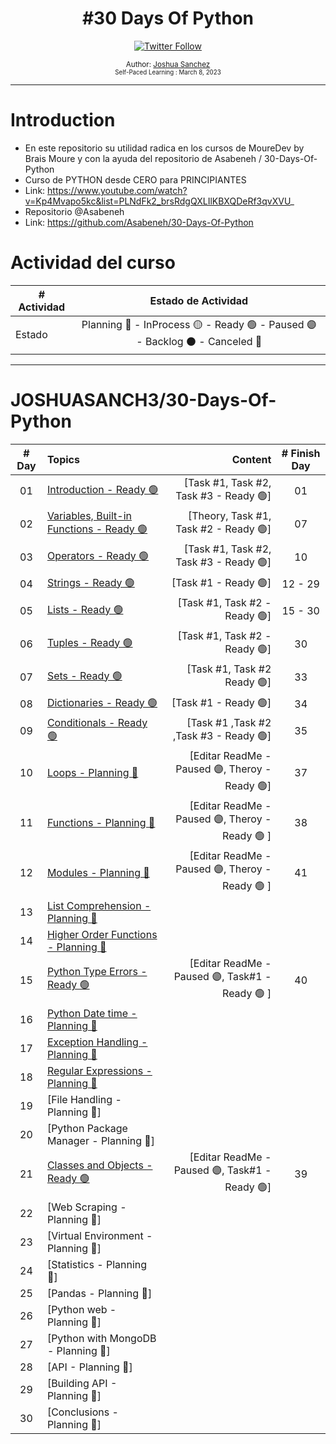 <div align="center">
  <h1> #30 Days Of Python</h1>
  <a class="header-badge" target="_blank" href="https://twitter.com/joshuasanch3">
  <img alt="Twitter Follow" src="https://img.shields.io/twitter/follow/JOSHUASANCH3?style=social">
  </a>

<sub>Author:
<a href="https://twitter.com/joshuasanch3" target="_blank">Joshua Sanchez</a><br>
<small> Self-Paced Learning : March 8, 2023</small>
</sub>

</div>

---

# Introduction

- En este repositorio su utilidad radica en los cursos de MoureDev by Brais Moure y con la ayuda del repositorio de Asabeneh / 30-Days-Of-Python
- Curso de PYTHON desde CERO para PRINCIPIANTES
- Link: https://www.youtube.com/watch?v=Kp4Mvapo5kc&list=PLNdFk2_brsRdgQXLIlKBXQDeRf3qvXVU_
- Repositorio @Asabeneh
- Link: https://github.com/Asabeneh/30-Days-Of-Python

# Actividad del curso

|# Actividad | Estado de Actividad                                                           |
|------------|:-----------------------------------------------------------------------------:|
| Estado     |Planning 🔵 - InProcess 🟡 - Ready 🟢 - Paused 🟣 - Backlog ⚫ - Canceled 🔴|

---

# JOSHUASANCH3/30-Days-Of-Python

|# Day   | Topics                                                   | Content                                                  |# Finish Day |
|:------:|:---------------------------------------------------------|---------------------------------------------------------:|:-----------:|
|   01   |  [Introduction - Ready 🟢](./01_Introduccion/01_introduccion.md)|[Task #1, Task #2, Task #3 - Ready 🟢]|   01   |
|   02   |  [Variables, Built-in Functions - Ready 🟢](./02_variables_built-in_functions/02_variables_built-in_functions.md)|[Theory, Task #1, Task #2 - Ready 🟢]|  07   |
|   03   |  [Operators - Ready 🟢](./03_operadores/03_operadores.md)|[Task #1, Task #2, Task #3 - Ready 🟢]|   10   |
|   04   |  [Strings - Ready 🟢](./04_strings/04_strings.md)|[Task #1 - Ready 🟢]|   12 - 29   |
|   05   |  [Lists - Ready 🟢](./05_list/05_list..md)|[Task #1, Task #2 - Ready 🟢]|   15 - 30   |
|   06   |  [Tuples - Ready 🟢](./06_tuples/06_tuples.md)|[Task #1, Task #2 - Ready 🟢]|   30   |
|   07   |  [Sets - Ready 🟢](./07_sets/07_sets.md)|[Task #1, Task #2  Ready 🟢]|   33   |
|   08   |  [Dictionaries - Ready 🟢](./08_dictionary/08_dictionary.md)|[Task #1 - Ready 🟢] | 34 |
|   09   |  [Conditionals - Ready 🟢](./09_Conditionals/09_conditionals.md)|[Task #1 ,Task #2 ,Task #3 - Ready 🟢]| 35 | 
|   10   |  [Loops - Planning 🔵](./10_loops/10_loops.md)|[Editar ReadMe - Paused 🟣, Theroy - Ready 🟢]| 37 |
|   11   |  [Functions - Planning 🔵](./11_functions/11_funcions.md)|[Editar ReadMe - Paused 🟣, Theroy - Ready 🟢 ]| 38 |
|   12   |  [Modules - Planning 🔵](./12_modules/12_modules.md)| [Editar ReadMe - Paused 🟣, Theroy - Ready 🟢 ]| 41 |
|   13   |  [List Comprehension - Planning 🔵](./13_list_comprehension/13_list_comprehension.md)|
|   14   |  [Higher Order Functions - Planning 🔵](./14_higher_order_functions/14_higher_order_functions.md)|
|   15   |  [Python Type Errors - Ready 🟢](./15_python_type_errors/15_python_type_errors.md) | [Editar ReadMe - Paused 🟣, Task#1 - Ready 🟢 ]| 40 |
|   16   |  [Python Date time - Planning 🔵](./16_python_date_time/16_python_date_time.md)|
|   17   |  [Exception Handling - Planning 🔵](./17_exception_handling/17_exception_handling.md)|
|   18   |  [Regular Expressions - Planning 🔵](./18_regular_expressions/18_regular_expressions.md )|
|   19   |  [File Handling - Planning 🔵]|
|   20   |  [Python Package Manager - Planning 🔵]|
|   21   |  [Classes and Objects - Ready 🟢](./21_classes&&objects/21_classes&&objects.md)| [Editar ReadMe - Paused 🟣, Task#1 - Ready 🟢] | 39 |
|   22   |  [Web Scraping - Planning 🔵]|
|   23   |  [Virtual Environment - Planning 🔵]|
|   24   |  [Statistics - Planning 🔵]|
|   25   |  [Pandas - Planning 🔵]|
|   26   |  [Python web - Planning 🔵]|
|   27   |  [Python with MongoDB - Planning 🔵]|
|   28   |  [API - Planning 🔵]|
|   29   |  [Building API - Planning 🔵]|
|   30   |  [Conclusions - Planning 🔵]|